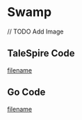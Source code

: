 # Swamp

// TODO Add Image

## TaleSpire Code
[filename](https://raw.githubusercontent.com/johnfercher/taleslab/main/cmd/procedurals/swamp/data.txt ':include :type=code')

## Go Code
[filename](https://raw.githubusercontent.com/johnfercher/taleslab/main/cmd/procedurals/swamp/main.go ':include :type=code')